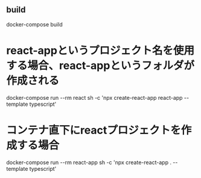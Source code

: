 ## build
docker-compose build

# react-appというプロジェクト名を使用する場合、react-appというフォルダが作成される
docker-compose run --rm react sh -c 'npx create-react-app react-app --template typescript'

# コンテナ直下にreactプロジェクトを作成する場合
docker-compose run --rm react-app sh -c 'npx create-react-app . --template typescript'
